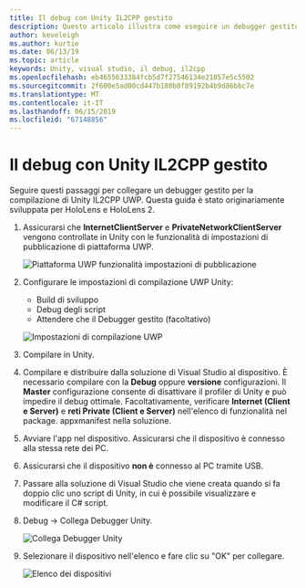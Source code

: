 ```yaml
---
title: Il debug con Unity IL2CPP gestito
description: Questo articolo illustra come eseguire un debugger gestito nel progetto Unity IL2CPP UWP.
author: keveleigh
ms.author: kurtie
ms.date: 06/13/19
ms.topic: article
keywords: Unity, visual studio, il debug, il2cpp
ms.openlocfilehash: eb4655633384fcb5d7f27546134e21857e5c5502
ms.sourcegitcommit: 2f600e5ad00cd447b180b0f89192b4b9d86bbc7e
ms.translationtype: MT
ms.contentlocale: it-IT
ms.lasthandoff: 06/15/2019
ms.locfileid: "67148856"
---
```

# <a name="managed-debugging-with-unity-il2cpp"></a>Il debug con Unity IL2CPP gestito

Seguire questi passaggi per collegare un debugger gestito per la compilazione di Unity IL2CPP UWP. Questa guida è stato originariamente sviluppata per HoloLens e HoloLens 2.

1. Assicurarsi che **InternetClientServer** e **PrivateNetworkClientServer** vengono controllate in Unity con le funzionalità di impostazioni di pubblicazione di piattaforma UWP.

    ![Piattaforma UWP funzionalità impostazioni di pubblicazione](images/il2cpp-debugging-capabilities.png)

1. Configurare le impostazioni di compilazione UWP Unity:
    - Build di sviluppo
    - Debug degli script
    - Attendere che il Debugger gestito (facoltativo)

    ![Impostazioni di compilazione UWP](images/il2cpp-debugging-build.png)

1. Compilare in Unity.
1. Compilare e distribuire dalla soluzione di Visual Studio al dispositivo. È necessario compilare con la **Debug** oppure **versione** configurazioni. Il **Master** configurazione consente di disattivare il profiler di Unity e può impedire il debug ottimale. Facoltativamente, verificare **Internet (Client e Server)** e **reti Private (Client e Server)** nell'elenco di funzionalità nel package. appxmanifest nella soluzione.
1. Avviare l'app nel dispositivo. Assicurarsi che il dispositivo è connesso alla stessa rete dei PC.
1. Assicurarsi che il dispositivo **non è** connesso al PC tramite USB.
1. Passare alla soluzione di Visual Studio che viene creata quando si fa doppio clic uno script di Unity, in cui è possibile visualizzare e modificare il C# script.
1. Debug -> Collega Debugger Unity.

    ![Collega Debugger Unity](images/il2cpp-debugging-attach.png)

1. Selezionare il dispositivo nell'elenco e fare clic su "OK" per collegare.

    ![Elenco dei dispositivi](images/il2cpp-debugging-machines.png)
